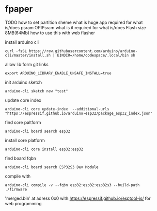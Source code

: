 # fpaper


TODO 
how to set partition sheme what is huge app required for
what is/does psram OPIPsram what is it required for
what is/does Flash size 8MB(64Mb) how to use this with web flasher


install arduino cli
```
curl -fsSL https://raw.githubusercontent.com/arduino/arduino-cli/master/install.sh | BINDIR=/home/codespace/.local/bin sh
```

allow lib form git links
```
export ARDUINO_LIBRARY_ENABLE_UNSAFE_INSTALL=true
```


init arduino sketch
```
arduino-cli sketch new "test"
```

update core index
```
arduino-cli core update-index  --additional-urls "https://espressif.github.io/arduino-esp32/package_esp32_index.json"
```

find core paltform
```
arduino-cli board search esp32
```

install core platform 
```
arduino-cli core install esp32:esp32
```

find board fqbn
```
arduino-cli board search ESP32S3 Dev Module
```

compile with
```
arduino-cli compile -v --fqbn esp32:esp32:esp32s3 --build-path ./firmware
```

'merged.bin' at adress 0x0 with https://espressif.github.io/esptool-js/ for web programming
